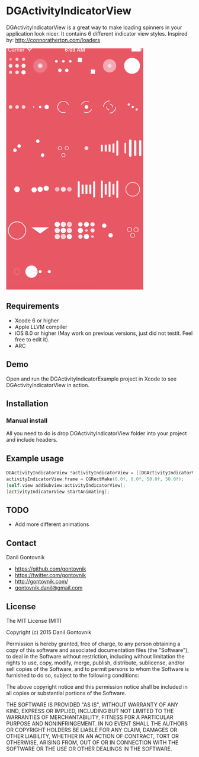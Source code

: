 # DGActivityIndicatorView
DGActivityIndicatorView is a great way to make loading spinners in your application look nicer. It contains 6 different indicator view styles. Inspired by: http://connoratherton.com/loaders

![alt tag](https://raw.githubusercontent.com/gontovnik/DGActivityIndicatorView/master/DGActivityIndicatorView.gif)

## Requirements
* Xcode 6 or higher
* Apple LLVM compiler
* iOS 8.0 or higher (May work on previous versions, just did not testit. Feel free to edit it).
* ARC

## Demo

Open and run the DGActivityIndicatorExample project in Xcode to see DGActivityIndicatorView in action.

## Installation

### Manual install

All you need to do is drop DGActivityIndicatorView folder into your project and include headers.

## Example usage

``` objective-c
DGActivityIndicatorView *activityIndicatorView = [[DGActivityIndicatorView alloc] initWithType:DGActivityIndicatorAnimationTypeDoubleBounce tintColor:[UIColor whiteColor] size:20.0f];
activityIndicatorView.frame = CGRectMake(0.0f, 0.0f, 50.0f, 50.0f);
[self.view addSubview:activityIndicatorView];
[activityIndicatorView startAnimating];
```

## TODO

* Add more different animations

## Contact

Danil Gontovnik

- https://github.com/gontovnik
- https://twitter.com/gontovnik
- http://gontovnik.com/
- gontovnik.danil@gmail.com

## License

The MIT License (MIT)

Copyright (c) 2015 Danil Gontovnik

Permission is hereby granted, free of charge, to any person obtaining a copy
of this software and associated documentation files (the "Software"), to deal
in the Software without restriction, including without limitation the rights
to use, copy, modify, merge, publish, distribute, sublicense, and/or sell
copies of the Software, and to permit persons to whom the Software is
furnished to do so, subject to the following conditions:

The above copyright notice and this permission notice shall be included in all
copies or substantial portions of the Software.

THE SOFTWARE IS PROVIDED "AS IS", WITHOUT WARRANTY OF ANY KIND, EXPRESS OR
IMPLIED, INCLUDING BUT NOT LIMITED TO THE WARRANTIES OF MERCHANTABILITY,
FITNESS FOR A PARTICULAR PURPOSE AND NONINFRINGEMENT. IN NO EVENT SHALL THE
AUTHORS OR COPYRIGHT HOLDERS BE LIABLE FOR ANY CLAIM, DAMAGES OR OTHER
LIABILITY, WHETHER IN AN ACTION OF CONTRACT, TORT OR OTHERWISE, ARISING FROM,
OUT OF OR IN CONNECTION WITH THE SOFTWARE OR THE USE OR OTHER DEALINGS IN THE
SOFTWARE.
